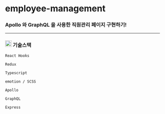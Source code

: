 # employee-management

### Apollo 와 GraphQL 을 사용한 직원관리 페이지 구현하기!

-----

### <img src="https://pic.sopili.net/pub/emoji/twitter/2/72x72/1f6e0.png" width=21 height=21> 기술스택

    React Hooks
    
    Redux
    
    Typescript
    
    emotion / SCSS
    
    Apollo
    
    GraphQL
    
    Express
    
